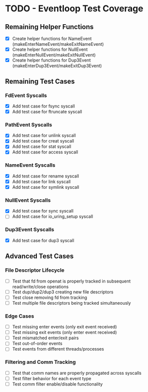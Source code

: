 # TODO - Eventloop Test Coverage

## Remaining Helper Functions
- [x] Create helper functions for NameEvent (makeEnterNameEvent/makeExitNameEvent)
- [x] Create helper functions for NullEvent (makeEnterNullEvent/makeExitNullEvent)  
- [x] Create helper functions for Dup3Event (makeEnterDup3Event/makeExitDup3Event)

## Remaining Test Cases

### FdEvent Syscalls
- [x] Add test case for fsync syscall
- [x] Add test case for ftruncate syscall

### PathEvent Syscalls  
- [x] Add test case for unlink syscall
- [x] Add test case for creat syscall
- [x] Add test case for stat syscall
- [x] Add test case for access syscall

### NameEvent Syscalls
- [x] Add test case for rename syscall
- [x] Add test case for link syscall
- [x] Add test case for symlink syscall

### NullEvent Syscalls
- [x] Add test case for sync syscall
- [ ] Add test case for io_uring_setup syscall

### Dup3Event Syscalls
- [x] Add test case for dup3 syscall

## Advanced Test Cases

### File Descriptor Lifecycle
- [ ] Test that fd from openat is properly tracked in subsequent read/write/close operations
- [ ] Test dup/dup2/dup3 creating new file descriptors
- [ ] Test close removing fd from tracking
- [ ] Test multiple file descriptors being tracked simultaneously

### Edge Cases
- [ ] Test missing enter events (only exit event received)
- [ ] Test missing exit events (only enter event received)
- [ ] Test mismatched enter/exit pairs
- [ ] Test out-of-order events
- [ ] Test events from different threads/processes

### Filtering and Comm Tracking
- [ ] Test that comm names are properly propagated across syscalls
- [ ] Test filter behavior for each event type
- [ ] Test comm filter enable/disable functionality